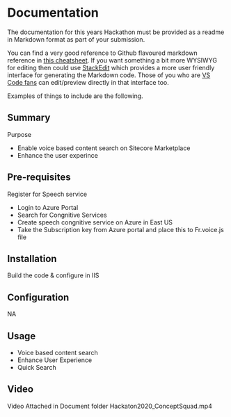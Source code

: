 # Documentation

The documentation for this years Hackathon must be provided as a readme in Markdown format as part of your submission. 

You can find a very good reference to Github flavoured markdown reference in [this cheatsheet](https://github.com/adam-p/markdown-here/wiki/Markdown-Cheatsheet). If you want something a bit more WYSIWYG for editing then could use [StackEdit](https://stackedit.io/app) which provides a more user friendly interface for generating the Markdown code. Those of you who are [VS Code fans](https://code.visualstudio.com/docs/languages/markdown#_markdown-preview) can edit/preview directly in that interface too.

Examples of things to include are the following.

## Summary

Purpose
  - Enable voice based content search on Sitecore Marketplace
  - Enhance the user experince

## Pre-requisites

Register for Speech service
  - Login to Azure Portal
  - Search for Congnitive Services
  - Create speech congnitive service on Azure in East US
  - Take the Subscription key from Azure portal and place this to Fr.voice.js file

## Installation

Build the code & configure in IIS

## Configuration

NA

## Usage

- Voice based content search
- Enhance User Experience
- Quick Search

## Video

Video Attached in Document folder
Hackaton2020_ConceptSquad.mp4 
